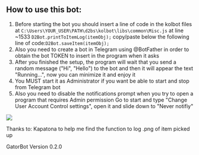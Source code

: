 ## How to use this bot:

1. Before starting the bot you should insert a line of code in the kolbot files at
`C:\Users\YOUR_USER\PATH\d2bs\kolbot\libs\common\Misc.js` at line ~1533 `D2Bot.printToItemLog(itemObj);` copy/paste below the following line of code:`D2Bot.saveItem(itemObj);`
2. Also you need to create a bot in Telegram using @BotFather in order to obtain the bot TOKEN to insert in the program when it asks
3. After you finished the setup, the program will wait that you send a random message ("Hi", "Hello") to the bot and then it will appear the text "Running...", now you can minimize it and enjoy it
4. You MUST start it as Administrator if you want be able to start and stop from Telegram bot
5. Also you need to disable the notifications prompt when you try to open a program that requires Admin permission
Go to start and type "Change User Account Control settings", open it and slide down to "Never notifiy"

![](https://i.imgur.com/XaNyR3J.png)

Thanks to:
Kapatona to help me find the function to log .png of item picked up

GatorBot Version 0.2.0
